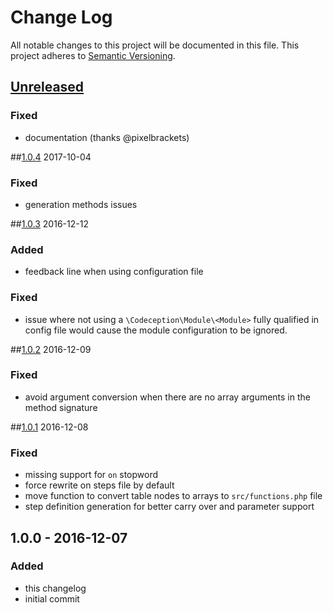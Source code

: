 # Change Log
All notable changes to this project will be documented in this file.
This project adheres to [Semantic Versioning](http://semver.org/).

## [Unreleased][unreleased]
### Fixed
- documentation (thanks @pixelbrackets)

##[1.0.4] 2017-10-04
### Fixed
- generation methods issues

##[1.0.3] 2016-12-12
### Added
- feedback line when using configuration file

### Fixed
- issue where not using a `\Codeception\Module\<Module>` fully qualified in config file would cause the module configuration to be ignored.

##[1.0.2] 2016-12-09
### Fixed
- avoid argument conversion when there are no array arguments in the method signature

##[1.0.1] 2016-12-08
### Fixed
- missing support for `on` stopword
- force rewrite on steps file by default
- move function to convert table nodes to arrays to `src/functions.php` file
- step definition generation for better carry over and parameter support

## 1.0.0 - 2016-12-07
### Added
- this changelog
- initial commit

[unreleased]: https://github.com/lucatume/codeception-steppify/compare/1.0.4...HEAD
[1.0.4]: https://github.com/lucatume/codeception-steppify/compare/1.0.3...1.0.4
[1.0.3]: https://github.com/lucatume/codeception-steppify/compare/1.0.2...1.0.3
[1.0.2]: https://github.com/lucatume/codeception-steppify/compare/1.0.1...1.0.2
[1.0.1]: https://github.com/lucatume/codeception-steppify/compare/1.0.0...1.0.1


